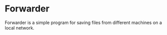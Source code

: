 # Forwarder
Forwarder is a simple program for saving files from different machines on a local network.
